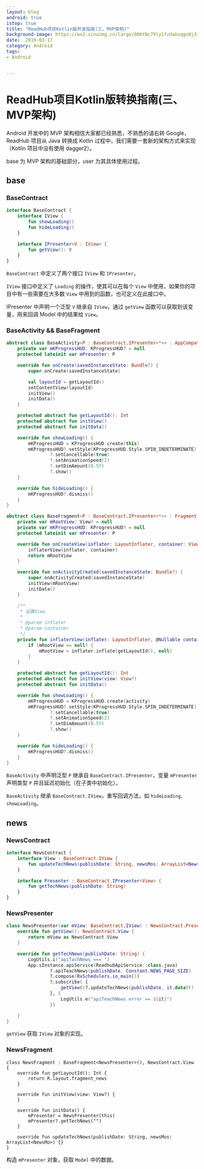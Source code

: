 ```yaml
---
layout: blog 
android: true 
istop: true
title: "ReadHub项目Kotlin版开发指南(三、MVP架构)" 
background-image: https://ws2.sinaimg.cn/large/006tNc79ly1fzdaksqgo0j31930u0n40.jpg
date:  2019-03-17
category: Android
tags: 
- Android


---
```


# ReadHub项目Kotlin版转换指南(三、MVP架构)

Android 开发中的 MVP 架构相信大家都已经熟悉，不熟悉的请右转 Google，ReadHub 项目从 Java 转换成 Kotlin 过程中，我们需要一套新的架构方式来实现（Kotlin 项目中没有使用 dagger2）。

base 为 MVP 架构的基础部分，user 为其具体使用过程。

## base

### BaseContract

```kotlin
interface BaseContract {
    interface IView {
        fun showLoading()
        fun hideLoading()
    }

    interface IPresenter<V : IView> {
        fun getView(): V
    }
}
```

`BaseContract` 中定义了两个接口 `IView` 和 `IPresenter`，

`IView` 接口中定义了 `Loading` 的操作，使其可以在每个 `View` 中使用，如果你的项目中有一些需要在大多数 `View` 中用到的函数，也可定义在此接口中。

IPresenter 中声明一个泛型 `V` 继承自 `IView`，通过 `getView` 函数可以获取到该变量，用来回调 Model 中的结果给 `View`。

### BaseActivity && BaseFragment

```kotlin
abstract class BaseActivity<P : BaseContract.IPresenter<*>> : AppCompatActivity(), BaseContract.IView {
    private var mKProgressHUD: KProgressHUD? = null
    protected lateinit var mPresenter: P

    override fun onCreate(savedInstanceState: Bundle?) {
        super.onCreate(savedInstanceState)

        val layoutId = getLayoutId()
        setContentView(layoutId)
        initView()
        initData()
    }

    protected abstract fun getLayoutId(): Int
    protected abstract fun initView()
    protected abstract fun initData()

    override fun showLoading() {
        mKProgressHUD = KProgressHUD.create(this)
        mKProgressHUD?.setStyle(KProgressHUD.Style.SPIN_INDETERMINATE)
                ?.setCancellable(true)
                ?.setAnimationSpeed(2)
                ?.setDimAmount(0.5f)
                ?.show()
    }

    override fun hideLoading() {
        mKProgressHUD?.dismiss()
    }
}
```

```kotlin
abstract class BaseFragment<P : BaseContract.IPresenter<*>> : Fragment(), BaseContract.IView {
    private var mRootView: View? = null
    private var mKProgressHUD: KProgressHUD? = null
    protected lateinit var mPresenter: P

    override fun onCreateView(inflater: LayoutInflater, container: ViewGroup?, savedInstanceState: Bundle?): View? {
        inflaterView(inflater, container)
        return mRootView
    }

    override fun onActivityCreated(savedInstanceState: Bundle?) {
        super.onActivityCreated(savedInstanceState)
        initView(mRootView)
        initData()
    }

    /**
     * 设置View
     *
     * @param inflater
     * @param container
     */
    private fun inflaterView(inflater: LayoutInflater, @Nullable container: ViewGroup?) {
        if (mRootView == null) {
            mRootView = inflater.inflate(getLayoutId(), null)
        }
    }

    protected abstract fun getLayoutId(): Int
    protected abstract fun initView(view: View?)
    protected abstract fun initData()

    override fun showLoading() {
        mKProgressHUD = KProgressHUD.create(activity)
        mKProgressHUD?.setStyle(KProgressHUD.Style.SPIN_INDETERMINATE)
                ?.setCancellable(true)
                ?.setAnimationSpeed(2)
                ?.setDimAmount(0.5f)
                ?.show()
    }

    override fun hideLoading() {
        mKProgressHUD?.dismiss()
    }
}
```

`BaseActivity` 中声明泛型 `P` 继承自 `BaseContract.IPresenter`，变量 `mPresenter` 声明类型 `P` 并且延迟初始化（在子类中初始化）。

`BaseActivity` 继承 `BaseContract.IView`，重写回调方法，如 `hideLoading、showLoading`。

##  news

### NewsContract

```kotlin
interface NewsContract {
    interface View : BaseContract.IView {
        fun updateTechNews(publishDate: String, newsMos: ArrayList<NewsMo>)
    }

    interface Presenter : BaseContract.IPresenter<View> {
        fun getTechNews(publishDate: String)
    }
}
```

### NewsPresenter

```kotlin
class NewsPresenter(var mView: BaseContract.IView) : NewsContract.Presenter {
    override fun getView(): NewsContract.View {
        return mView as NewsContract.View
    }

    override fun getTechNews(publishDate: String) {
        LogUtils.i("apiTachNews === ")
        App.sInstance.apiService(ReadhubApiService::class.java)
                ?.apiTeachNews(publishDate, Constant.NEWS_PAGE_SIZE)
                ?.compose(RxSchedulers.io_main())
                ?.subscribe( {
                    getView()?.updateTechNews(publishDate, it.data!!)
                }, {
                    LogUtils.e("apiTeachNews error == ${it}")
                })

    }
}
```

`getView` 获取 `IView` 对象的实现。

### NewsFragment

```
class NewsFragment : BaseFragment<NewsPresenter>(), NewsContract.View {
    override fun getLayoutId(): Int {
        return R.layout.fragment_news
    }

    override fun initView(view: View?) {
    }

    override fun initData() {
        mPresenter = NewsPresenter(this)
        mPresenter?.getTechNews("")
    }

    override fun updateTechNews(publishDate: String, newsMos: ArrayList<NewsMo>) {}
}
```

构造 `mPresenter` 对象，获取 `Model` 中的数据。